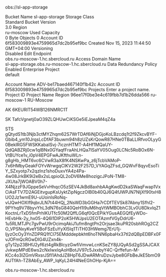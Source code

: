 obs://sl-app-storage

Bucket Name	
sl-app-storage
Storage Class	
Standard
Bucket Version	
3.0
Region	
ru-moscow
Used Capacity	
0 Byte
Objects	
0
Account ID	
6f583009893e4759965d7dc2b95ef9bc
Created	
Nov 15, 2023 11:44:50 GMT+04:00
Versioning 		
Disabled Edit
Endpoint		
obs.ru-moscow-1.hc.sbercloud.ru
Access Domain Name		
 sl-app-storage.obs.ru-moscow-1.hc.sbercloud.ru
Data Redundancy Policy	
Enabled
Enterprise Project	
default


Account Name
ADV-be17baed467140f1b42c
Account ID
6f583009893e4759965d7dc2b95ef9bc
Projects
Enter a project name.
Project ID	Project Name	Region
96ee17f0be3e4c619fbb7d1b26dda566	ru-moscow-1	RU-Moscow

AK
6KEURIT54WB126NMRC1T

SK
TafcVgnetj0aO39ZLQHUwCiKSGe5iEJpeaM4qZ4a

STS
gQtydS1tb3Njb3ctMYZhqm62S7WrTDAf6iNjDGjoKoLBzcdq1t2f9ZkcvBYF-Gbib4_ym10JrqsLcDfAF3buwm94h8zUZsKrQowR87HNe0TBaLLIRfvoOLyyG0BekIRG5FWSKKabaISvj-7icznHTMT-A4Hf1MQaUY-QdQABZRj0cw1qIBNx0GYaqfFraAhLHQa7ISaYV05Oug0LCNc5RoBOx6N-VtBUYce1v_i0pV4EPGFwAJKfthuWLn-g8gHb_HMT6vc6CVwR3aX8fK4NSKwPa_z6jTcbVAMoP-7x6HMbyGeakFOYvWrwgqClKV2W2F257D_VYAGqZFsd_GQWvF8qyvEsoTiY_SZxyotp7x2qzInz1shoDuxvYA4z4Pa-4w08JrkBK9i2eBx2sLqpioQL2oDV6Me8hozigcJPoN-TM8-JXUta7jWOABV0h7-X4NjzzF9JGppeSeVvHhqcO5zSEV4JkBd8axhbAAgKwdD2kaSWaqFwap1VxCiAsFTV7D2AGEitvgupKsUyktZipNgczOlB0b40QJ6Q4fJWPJN7NljXf90txH8UO2Jz1wmE9U-uUoinlsRoNq-vlJQwHOXIf9qbrJLN7t44HQj_2NsWD3bGGHa7rCDfTEVSk87Abny1SfhI2-9PYhq9V78byvYhL3dN76sG840QeH1l9uM6hqVtWMBObhC3Lv0U8DkvlqZ1KoctnLrTxD5fmPrhlKUTfc50M2QffLG6qf0QcEPikYGusAEGQfEyWDo-HEvbHk-2y_hx05-4Q6I1DlP2oK5HWJpsU2EOTAzmfVGyDdrU6-1u5RLMTJPc7gvPwU9rOcimqAkiJ1ufm8ngtPn2Orjsae3kuPR20sbhROg2CZO_VPSNxyKveY5BoFSzEuYyXI5Iq1TiTH03HWemg7ErU1j-ljyzOcOy3YnZDPRQ1fCl75EMdddepbkht6hoTNN6pbaHx37tI2dQBpEDBFx0FvJOFmQcRGwDIG4UZxn4k-gTy12p23BHfJ2yf6zt4gRkBlcyzGwfiVmvwLcnKSeZY8jUQyASd2gSSAJCAXJvkwpMPdE6ws2cNxIwxlqAoHBotJV97c5JxxbyY4C-Qrffefun-M-KCc4o3lZGmVRxsrJSfI1AhdJZ8HpT6JDwARMruDzvJybe8GFbBeJkE5bmO9AUTfAh-TZ8AbEy_AWP_IqKyL24H4NeEGhOHp-KjA==


obs.ru-moscow-1.hc.sbercloud.ru